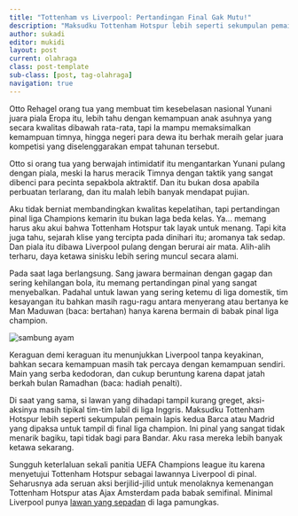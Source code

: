 ```yaml
---
title: "Tottenham vs Liverpool: Pertandingan Final Gak Mutu!"
description: "Maksudku Tottenham Hotspur lebih seperti sekumpulan pemain lapis kedua Barca atau Madrid yang dipaksa untuk tampil di final liga champion. Ini pinal yang sangat tidak menarik bagiku, tapi tidak bagi para Bandar. Aku rasa mereka lebih banyak ketawa sekarang"
author: sukadi
editor: mukidi
layout: post
current: olahraga
class: post-template
sub-class: [post, tag-olahraga]
navigation: true
---
```


Otto Rehagel orang tua yang membuat tim kesebelasan nasional Yunani juara piala Eropa itu, lebih tahu dengan kemampuan anak asuhnya yang secara kwalitas dibawah rata-rata, tapi Ia mampu memaksimalkan kemampuan timnya, hingga negeri para dewa itu berhak meraih gelar juara kompetisi yang diselenggarakan empat tahunan tersebut.

Otto si orang tua yang berwajah intimidatif itu mengantarkan Yunani pulang dengan piala, meski Ia harus meracik Timnya dengan taktik yang sangat dibenci para pecinta sepakbola aktraktif. Dan itu bukan dosa apabila perbuatan terlarang, dan itu malah lebih banyak mendapat pujian.

Aku tidak berniat membandingkan kwalitas kepelatihan, tapi pertandingan pinal liga Champions kemarin itu bukan  laga beda kelas. Ya... memang harus aku akui bahwa Tottenham Hotspur tak layak untuk menang. Tapi kita juga tahu, sejarah klise yang tercipta pada dinihari itu; aromanya tak sedap. Dan piala itu dibawa Liverpool pulang dengan berurai air mata. Alih-alih terharu, daya ketawa sinisku lebih sering muncul secara alami.

Pada saat laga berlangsung. Sang jawara bermainan dengan gagap dan sering kehilangan bola, itu memang pertandingan pinal yang sangat menyebalkan. Padahal untuk lawan yang sering ketemu di liga domestik, tim kesayangan  itu bahkan masih ragu-ragu antara menyerang atau bertanya ke Man Maduwan (baca: bertahan) hanya karena bermain di babak pinal liga champion.

![sambung ayam](https://akcdn.detik.net.id/visual/2017/02/01/2048df7d-74de-4a98-afd6-be051f842edc_169.jpg?w=720&q=90)

Keraguan demi keraguan itu menunjukkan Liverpool tanpa keyakinan, bahkan secara kemampuan masih tak percaya dengan kemampuan sendiri. Main yang serba kedodoran, dan cukup beruntung karena dapat jatah berkah bulan Ramadhan (baca: hadiah penalti).

Di saat yang sama, si lawan yang dihadapi tampil kurang greget, aksi-aksinya masih tipikal tim-tim labil di liga Inggris. Maksudku Tottenham Hotspur lebih seperti sekumpulan pemain lapis kedua Barca atau Madrid yang dipaksa untuk tampil di final liga champion. Ini pinal yang sangat tidak menarik bagiku, tapi tidak bagi para Bandar. Aku rasa mereka lebih banyak ketawa sekarang.

Sungguh keterlaluan sekali panitia UEFA Champions league itu karena menyetujui Tottenham Hotspur sebagai lawannya Liverpool di pinal. Seharusnya ada seruan aksi berjilid-jilid untuk menolaknya kemenangan Tottenham Hotspur atas Ajax Amsterdam pada babak semifinal. Minimal Liverpool punya [lawan yang sepadan](https://www.paciran.com/anthem-liverpool-lagu-teater-musikal-yang-mendunia) di laga pamungkas.
